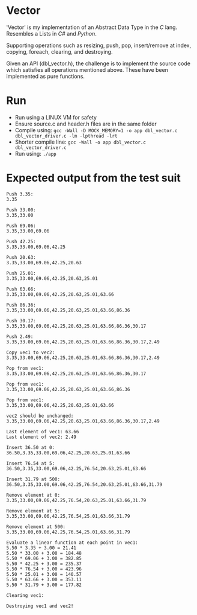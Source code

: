 # Vector

'Vector' is my implementation of an Abstract Data Type in the *C* lang. Resembles a Lists in *C#* and *Python*.

Supporting operations such as resizing, push, pop, insert/remove at index, copying, foreach, clearing, and destroying.

Given an API (dbl_vector.h), the challenge is to implement the source code which satisfies all operations mentioned above. These have been implemented as pure functions.

# Run
- Run using a LINUX VM for safety
- Ensure source.c and header.h files are in the same folder
- Compile using: `gcc -Wall -D MOCK_MEMORY=1 -o app dbl_vector.c dbl_vector_driver.c -lm -lpthread -lrt`
- Shorter compile line: `gcc -Wall -o app dbl_vector.c dbl_vector_driver.c`
- Run using: `./app`

# Expected output from the test suit
```
Push 3.35:
3.35

Push 33.00:
3.35,33.00

Push 69.06:
3.35,33.00,69.06

Push 42.25:
3.35,33.00,69.06,42.25

Push 20.63:
3.35,33.00,69.06,42.25,20.63

Push 25.01:
3.35,33.00,69.06,42.25,20.63,25.01

Push 63.66:
3.35,33.00,69.06,42.25,20.63,25.01,63.66

Push 86.36:
3.35,33.00,69.06,42.25,20.63,25.01,63.66,86.36

Push 30.17:
3.35,33.00,69.06,42.25,20.63,25.01,63.66,86.36,30.17

Push 2.49:
3.35,33.00,69.06,42.25,20.63,25.01,63.66,86.36,30.17,2.49

Copy vec1 to vec2:
3.35,33.00,69.06,42.25,20.63,25.01,63.66,86.36,30.17,2.49

Pop from vec1:
3.35,33.00,69.06,42.25,20.63,25.01,63.66,86.36,30.17

Pop from vec1:
3.35,33.00,69.06,42.25,20.63,25.01,63.66,86.36

Pop from vec1:
3.35,33.00,69.06,42.25,20.63,25.01,63.66

vec2 should be unchanged:
3.35,33.00,69.06,42.25,20.63,25.01,63.66,86.36,30.17,2.49

Last element of vec1: 63.66
Last element of vec2: 2.49

Insert 36.50 at 0:
36.50,3.35,33.00,69.06,42.25,20.63,25.01,63.66

Insert 76.54 at 5:
36.50,3.35,33.00,69.06,42.25,76.54,20.63,25.01,63.66

Insert 31.79 at 500:
36.50,3.35,33.00,69.06,42.25,76.54,20.63,25.01,63.66,31.79

Remove element at 0:
3.35,33.00,69.06,42.25,76.54,20.63,25.01,63.66,31.79

Remove element at 5:
3.35,33.00,69.06,42.25,76.54,25.01,63.66,31.79

Remove element at 500:
3.35,33.00,69.06,42.25,76.54,25.01,63.66,31.79

Evaluate a linear function at each point in vec1:
5.50 * 3.35 + 3.00 = 21.41
5.50 * 33.00 + 3.00 = 184.48
5.50 * 69.06 + 3.00 = 382.85
5.50 * 42.25 + 3.00 = 235.37
5.50 * 76.54 + 3.00 = 423.96
5.50 * 25.01 + 3.00 = 140.57
5.50 * 63.66 + 3.00 = 353.11
5.50 * 31.79 + 3.00 = 177.82

Clearing vec1:

Destroying vec1 and vec2!
```
